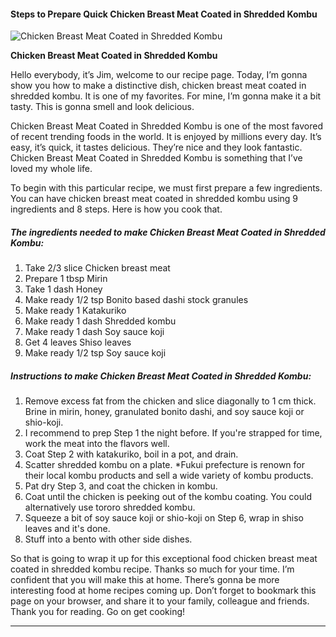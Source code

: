             

#### Steps to Prepare Quick Chicken Breast Meat Coated in Shredded Kombu

![Chicken Breast Meat Coated in Shredded Kombu](https://img-global.cpcdn.com/recipes/6576321321762816/751x532cq70/chicken-breast-meat-coated-in-shredded-kombu-recipe-main-photo.jpg)

**Chicken Breast Meat Coated in Shredded Kombu**

Hello everybody, it’s Jim, welcome to our recipe page. Today, I’m gonna show you how to make a distinctive dish, chicken breast meat coated in shredded kombu. It is one of my favorites. For mine, I’m gonna make it a bit tasty. This is gonna smell and look delicious.

Chicken Breast Meat Coated in Shredded Kombu is one of the most favored of recent trending foods in the world. It is enjoyed by millions every day. It’s easy, it’s quick, it tastes delicious. They’re nice and they look fantastic. Chicken Breast Meat Coated in Shredded Kombu is something that I’ve loved my whole life.

To begin with this particular recipe, we must first prepare a few ingredients. You can have chicken breast meat coated in shredded kombu using 9 ingredients and 8 steps. Here is how you cook that.

##### The ingredients needed to make Chicken Breast Meat Coated in Shredded Kombu:

1.  Take 2/3 slice Chicken breast meat
2.  Prepare 1 tbsp Mirin
3.  Take 1 dash Honey
4.  Make ready 1/2 tsp Bonito based dashi stock granules
5.  Make ready 1 Katakuriko
6.  Make ready 1 dash Shredded kombu
7.  Make ready 1 dash Soy sauce koji
8.  Get 4 leaves Shiso leaves
9.  Make ready 1/2 tsp Soy sauce koji

##### Instructions to make Chicken Breast Meat Coated in Shredded Kombu:

1.  Remove excess fat from the chicken and slice diagonally to 1 cm thick. Brine in mirin, honey, granulated bonito dashi, and soy sauce koji or shio-koji.
2.  I recommend to prep Step 1 the night before. If you're strapped for time, work the meat into the flavors well.
3.  Coat Step 2 with katakuriko, boil in a pot, and drain.
4.  Scatter shredded kombu on a plate. \*Fukui prefecture is renown for their local kombu products and sell a wide variety of kombu products.
5.  Pat dry Step 3, and coat the chicken in kombu.
6.  Coat until the chicken is peeking out of the kombu coating. You could alternatively use tororo shredded kombu.
7.  Squeeze a bit of soy sauce koji or shio-koji on Step 6, wrap in shiso leaves and it's done.
8.  Stuff into a bento with other side dishes.

So that is going to wrap it up for this exceptional food chicken breast meat coated in shredded kombu recipe. Thanks so much for your time. I’m confident that you will make this at home. There’s gonna be more interesting food at home recipes coming up. Don’t forget to bookmark this page on your browser, and share it to your family, colleague and friends. Thank you for reading. Go on get cooking!

* * *